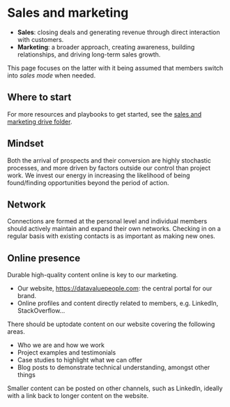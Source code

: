 # Sales and marketing

- **Sales**: closing deals and generating revenue through direct interaction with customers.
- **Marketing**: a broader approach, creating awareness, building relationships, and driving long-term sales growth.

This page focuses on the latter with it being assumed that members switch into _sales mode_ when needed.

## Where to start

For more resources and playbooks to get started, see the 
[sales and marketing drive folder](https://drive.google.com/drive/u/0/folders/1cBEqjpyo35h50yy-uhFuzM7gY6LLSCaP).

## Mindset

Both the arrival of prospects and their conversion are highly stochastic processes,
and more driven by factors outside our control than project work.
We invest our energy in increasing the likelihood of being found/finding opportunities beyond the period of action.

## Network

Connections are formed at the personal level 
and individual members should actively maintain and expand their own networks.
Checking in on a regular basis with existing contacts is as important as making new ones.

## Online presence

Durable high-quality content online is key to our marketing.
- Our website, https://datavaluepeople.com: the central portal for our brand. 
- Online profiles and content directly related to members, e.g. LinkedIn, StackOverflow...

There should be uptodate content on our website covering the following areas.
- Who we are and how we work
- Project examples and testimonials
- Case studies to highlight what we can offer
- Blog posts to demonstrate technical understanding, amongst other things

Smaller content can be posted on other channels, such as LinkedIn, 
ideally with a link back to longer content on the website.

